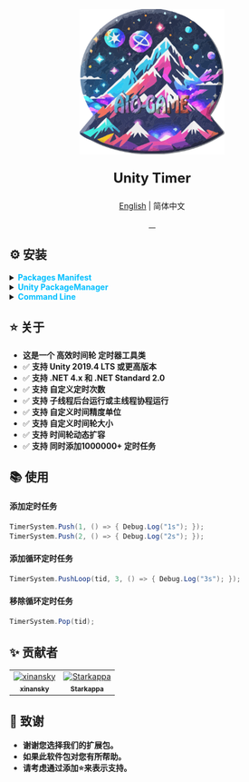 <p align="center"> 
<img src="RES/Logo.svg" width="256" height="256" alt="https://github.com/AIO-GAME"> 
</p>
<p align="center" style="font-size: 24px;"> 
<b>Unity Timer</b>
</p>
<p align="center"><a href="README_EN.md">English</a> | 简体中文</p>
<p align="center">
<a href="https://github.com/AIO-GAME/Unity.Timer/security/policy"> 
<img alt="" src="https://img.shields.io/github/package-json/unity/AIO-GAME/Unity.Timer"> 
</a>
<a href="https://github.com/AIO-Game/Unity.Timer">
<img src="https://img.shields.io/github/license/AIO-Game/Unity.Timer" alt=""/>
</a>
<a href="https://github.com/AIO-Game/Unity.Timer">
<img src="https://img.shields.io/github/languages/code-size/AIO-Game/Unity.Timer?label=size" alt=""/>
</a>
<a href="https://openupm.com/packages/com.aio.timer/">
<img src="https://img.shields.io/npm/v/com.aio.timer?label=openupm&amp;registry_uri=https://package.openupm.com" alt=""/>
</a>
</p>

## ⚙ 安装

<details>
<summary>
<span style="color: deepskyblue; "><b>Packages Manifest</b></span>
</summary>

````json
{
  "dependencies": {
    "com.aio.timer": "latest"
  },
  "scopedRegistries": [
    {
      "name": "package.openupm.com",
      "url": "https://package.openupm.com",
      "scopes": [
        "com.aio.timer"
      ]
    }
  ]
}
````

</details>

<details>
<summary>
<span style="color: deepskyblue; "><b>Unity PackageManager</b></span>
</summary>

> open upm *中国版*

~~~
Name: package.openupm.cn
URL: https://package.openupm.cn
Scope(s): com.aio.timer
~~~

> open upm *国际版*

~~~
Name: package.openupm.com
URL: https://package.openupm.com
Scope(s): com.aio.timer
~~~

</details>

<details>
<summary>
<span style="color: deepskyblue; "><b>Command Line</b></span>
</summary>

> open *upm-cli*

~~~
openupm add com.aio.timer
~~~

</details>

## ⭐ 关于

- **这是一个 高效时间轮 定时器工具类**
- ✅ **支持 Unity 2019.4 LTS 或更高版本**
- ✅ **支持 .NET 4.x 和 .NET Standard 2.0**
- ✅ **支持 自定义定时次数**
- ✅ **支持 子线程后台运行或主线程协程运行**
- ✅ **支持 自定义时间精度单位**
- ✅ **支持 自定义时间轮大小**
- ✅ **支持 时间轮动态扩容**
- ✅ **支持 同时添加1000000+ 定时任务**

## 📚 使用

<h4>添加定时任务</h4>

```csharp 
TimerSystem.Push(1, () => { Debug.Log("1s"); });
TimerSystem.Push(2, () => { Debug.Log("2s"); });
``` 

<h4>添加循环定时任务</h4>

```csharp
TimerSystem.PushLoop(tid, 3, () => { Debug.Log("3s"); });
``` 

<h4>移除循环定时任务</h4>

```csharp
TimerSystem.Pop(tid);
```  

## ✨ 贡献者

<!-- readme: collaborators,contributors -start -->
<table>
	<tbody>
		<tr>
            <td align="center">
                <a href="https://github.com/xinansky">
                    <img src="https://avatars.githubusercontent.com/u/45371089?v=4" width="64;" alt="xinansky"/>
                    <br />
                    <sub><b>xinansky</b></sub>
                </a>
            </td>
            <td align="center">
                <a href="https://github.com/Starkappa">
                    <img src="https://avatars.githubusercontent.com/u/155533864?v=4" width="64;" alt="Starkappa"/>
                    <br />
                    <sub><b>Starkappa</b></sub>
                </a>
            </td>
		</tr>
	<tbody>
</table>
<!-- readme: collaborators,contributors -end -->

## 📢 致谢

- **谢谢您选择我们的扩展包。**
- **如果此软件包对您有所帮助。**
- **请考虑通过添加⭐来表示支持。**